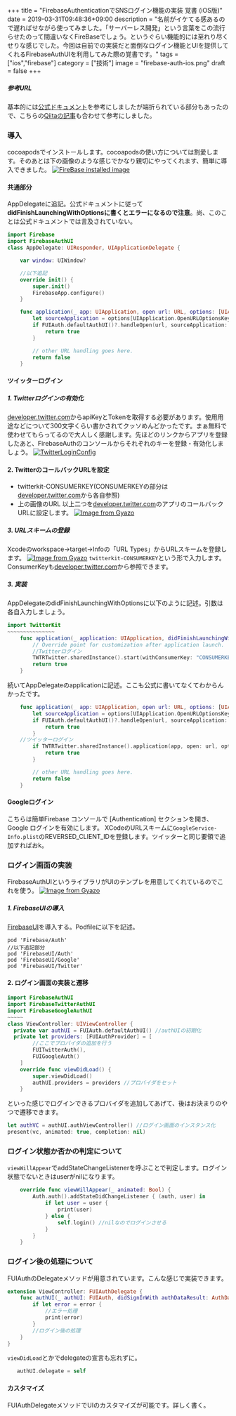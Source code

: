 +++
title = "FirebaseAuthenticationでSNSログイン機能の実装 覚書 (iOS版)"
date = 2019-03-31T09:48:36+09:00
description = "名前がイケてる感あるので遅ればせながら使ってみました。「サーバーレス開発」という言葉をこの流行らせたのって間違いなくFireBaseでしょう。というぐらい機能的には至れり尽くせりな感じでした。今回は自前での実装だと面倒なログイン機能とUIを提供してくれるFirebaseAuthUIを利用してみた際の覚書です。"
tags = ["ios","firebase"]
category = ["技術"]
image = "firebase-auth-ios.png"
draft = false
+++

##### 参考URL
基本的には[公式ドキュメント](https://firebase.google.com/docs/auth/ios/password-auth?hl=ja)を参考にしましたが端折られている部分もあったので、こちらの[Qiitaの記事](https://qiita.com/matsuei/items/4f56c0f8d9a1b96cd9f0)も合わせて参考にしました。
### 導入
cocoapodsでインストールします。cocoapodsの使い方については割愛します。そのあとは下の画像のような感じでかなり親切にやってくれます、簡単に導入できました。
[![FireBase installed image](https://i.gyazo.com/9f67804569f2d2d629136c98c3d7afd7.png)](https://gyazo.com/9f67804569f2d2d629136c98c3d7afd7)

#### 共通部分
AppDelegateに追記。公式ドキュメントに従って**didFinishLaunchingWithOptionsに書くとエラーになるので注意**。尚、このことは公式ドキュメントでは言及されていない。

``` swift
import Firebase
import FirebaseAuthUI
class AppDelegate: UIResponder, UIApplicationDelegate {

    var window: UIWindow?

    //以下追記
    override init() {
        super.init()
        FirebaseApp.configure()
    }

    func application(_ app: UIApplication, open url: URL, options: [UIApplication.OpenURLOptionsKey : Any]) -> Bool {
        let sourceApplication = options[UIApplication.OpenURLOptionsKey.sourceApplication] as! String?
        if FUIAuth.defaultAuthUI()?.handleOpen(url, sourceApplication: sourceApplication) ?? false {
            return true
        }

        // other URL handling goes here.
        return false
    }

```
#### ツイッターログイン
##### 1. Twitterログインの有効化
[developer.twitter.com](https://developer.twitter.com/en/apps)からapiKeyとTokenを取得する必要があります。使用用途などについて300文字くらい書かされてクッソめんどかったです。まぁ無料で使わせてもらってるので大人しく感謝します。先ほどのリンクからアプリを登録したあと、FirebaseAuthのコンソールからそれぞれのキーを登録・有効化しましょう。
[![TwitterLoginConfig](https://i.gyazo.com/3b90e9e386df85be75e637e25d1c6c54.png)](https://gyazo.com/3b90e9e386df85be75e637e25d1c6c54)
#### 2. TwitterのコールバックURLを設定
- twitterkit-CONSUMERKEY(CONSUMERKEYの部分は[developer.twitter.com](https://developer.twitter.com/en/)から各自参照)
- 上の画像のURL
以上二つを[developer.twitter.com](https://developer.twitter.com/en/apps)のアプリのコールバックURLに設定します。
[![Image from Gyazo](https://i.gyazo.com/b0939fdc9278a664f9372f560ae5bdab.png)](https://gyazo.com/b0939fdc9278a664f9372f560ae5bdab)
##### 3. URLスキームの登録
Xcodeのworkspace→target→Infoの「URL Types」からURLスキームを登録します。
[![Image from Gyazo](https://i.gyazo.com/fbf18c8ad97472731e3a8c1b6fa8abef.png)](https://gyazo.com/fbf18c8ad97472731e3a8c1b6fa8abef)
`twitterkit-CONSUMERKEY`という形で入力します。ConsumerKeyも[developer.twitter.com](https://developer.twitter.com/en/apps)から参照できます。

##### 3.  実装
AppDelegateのdidFinishLaunchingWithOptionsに以下のように記述。引数は各自入力しましょう。
``` swift
import TwitterKit
~~~~~~~~~~~~~~~
    func application(_ application: UIApplication, didFinishLaunchingWithOptions launchOptions: [UIApplication.LaunchOptionsKey: Any]?) -> Bool {
        // Override point for customization after application launch.
        //Twitterログイン
        TWTRTwitter.sharedInstance().start(withConsumerKey: "CONSUMERKEY", consumerSecret: "SECRET")
        return true
    }
```
続いてAppDelegateのapplicationに記述。ここも公式に書いてなくてわからんかったです。
```swift
    func application(_ app: UIApplication, open url: URL, options: [UIApplication.OpenURLOptionsKey : Any]) -> Bool {
        let sourceApplication = options[UIApplication.OpenURLOptionsKey.sourceApplication] as! String?
        if FUIAuth.defaultAuthUI()?.handleOpen(url, sourceApplication: sourceApplication) ?? false {
            return true
        }
    //ツイッターログイン
        if TWTRTwitter.sharedInstance().application(app, open: url, options: options) {
            return true
        }

        // other URL handling goes here.
        return false
    }

```

#### Googleログイン
こちらは簡単Firebase コンソールで [Authentication] セクションを開き、Google ログインを有効にします。
XCodeのURLスキームに`GoogleService-Info.plist`のREVERSED_CLIENT_IDを登録します。ツイッターと同じ要領で追加すればおk。

### ログイン画面の実装
FirebaseAuthUIというライブラリがUIのテンプレを用意してくれているのでこれを使う。
[![Image from Gyazo](https://i.gyazo.com/2e6e254eb084c4863c24f726ef7634d7.png)](https://gyazo.com/2e6e254eb084c4863c24f726ef7634d7)
##### 1. FirebaseUIの導入
[FirebaseUI](https://firebase.google.com/docs/auth/ios/firebaseui?hl=ja)を導入する。Podfileに以下を記述。
``` vim
pod 'Firebase/Auth'
//以下追記部分
pod 'FirebaseUI/Auth'
pod 'FirebaseUI/Google'
pod 'FirebaseUI/Twitter'
```

#### 2. ログイン画面の実装と遷移
``` swift
import FirebaseAuthUI
import FirebaseTwitterAuthUI
import FirebaseGoogleAuthUI
~~~~~
class ViewController: UIViewController {
  private var authUI = FUIAuth.defaultAuthUI() //authUIの初期化
  private let providers: [FUIAuthProvider] = [
        //ここでプロバイダの追加を行う
        FUITwitterAuth(),
        FUIGoogleAuth()
    ]
    override func viewDidLoad() {
        super.viewDidLoad()
        authUI.providers = providers //プロバイダをセット
    }

```
といった感じでログインできるプロバイダを追加してあげて、後はお決まりのやつで遷移できます。
``` swift
let authVC = authUI.authViewController() //ログイン画面のインスタンス化
present(vc, animated: true, completion: nil)
```

### ログイン状態か否かの判定について
`viewWillAppear`でaddStateChangeListenerを呼ぶことで判定します。ログイン状態でないときはuserがnilになります。
```swift
    override func viewWillAppear(_ animated: Bool) {
        Auth.auth().addStateDidChangeListener { (auth, user) in
            if let user = user {
                print(user)
            } else {
                self.login() //nilなのでログインさせる
            }
        }
    }
```

### ログイン後の処理について
FUIAuthのDelegateメソッドが用意されています。こんな感じで実装できます。
```swift
extension ViewController: FUIAuthDelegate {
    func authUI(_ authUI: FUIAuth, didSignInWith authDataResult: AuthDataResult?, error: Error?) {
        if let error = error {
            //エラー処理
            print(error)
        }
        //ログイン後の処理
    }
}
```
`viewDidLoad`とかでdelegateの宣言も忘れずに。
```swift
   authUI.delegate = self
```

#### カスタマイズ
FUIAuthDelegateメソッドでUIのカスタマイズが可能です。詳しく書く。
